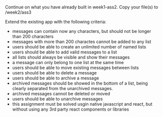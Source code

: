 Continue on what you have already built in week1-ass2. Copy your file(s) to <yourfolder>/week2/ass3

Extend the existing app with the following criteria:

* messages can contain now any characters, but should not be longer than 200 characters
* messages with more than 200 charactes cannot be added to any list
* users should be able to create an unlimited number of named lists
* users should be able to add valid messages to a list
* all lists should always be visible and show their messages
* a message can only belong to one list at the same time
* users should be able to move existing messages between lists
* users should be able to delete a message
* users should be able to archive a message
* archived messages should be showed in the bottom of a list, being clearly separated from the unarchived messages.
* archived messages cannot be deleted or moved
* users should be able to unarchive messages
* this assignment must be solved usgin native javascript and react, but without using any 3rd party react components or libraries
